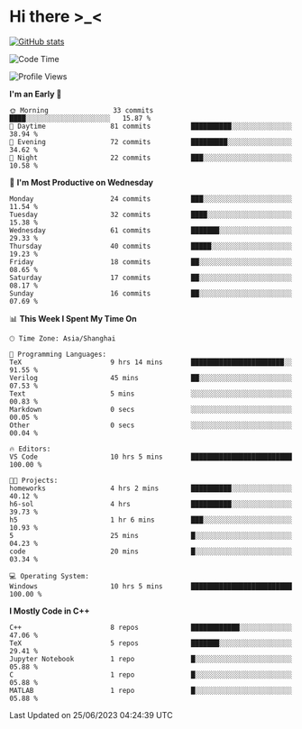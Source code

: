 # Hi there \>_<

[![GitHub stats](https://github-readme-stats.vercel.app/api?username=ARessegetesStery&show_icons=true&theme=transparent)](https://github.com/anuraghazra/github-readme-stats)

<!--START_SECTION:waka-->
![Code Time](http://img.shields.io/badge/Code%20Time-160%20hrs%2054%20mins-blue)

![Profile Views](http://img.shields.io/badge/Profile%20Views-0-blue)

**I'm an Early 🐤** 

```text
🌞 Morning                33 commits          ████░░░░░░░░░░░░░░░░░░░░░   15.87 % 
🌆 Daytime                81 commits          ██████████░░░░░░░░░░░░░░░   38.94 % 
🌃 Evening                72 commits          █████████░░░░░░░░░░░░░░░░   34.62 % 
🌙 Night                  22 commits          ███░░░░░░░░░░░░░░░░░░░░░░   10.58 % 
```
📅 **I'm Most Productive on Wednesday** 

```text
Monday                   24 commits          ███░░░░░░░░░░░░░░░░░░░░░░   11.54 % 
Tuesday                  32 commits          ████░░░░░░░░░░░░░░░░░░░░░   15.38 % 
Wednesday                61 commits          ███████░░░░░░░░░░░░░░░░░░   29.33 % 
Thursday                 40 commits          █████░░░░░░░░░░░░░░░░░░░░   19.23 % 
Friday                   18 commits          ██░░░░░░░░░░░░░░░░░░░░░░░   08.65 % 
Saturday                 17 commits          ██░░░░░░░░░░░░░░░░░░░░░░░   08.17 % 
Sunday                   16 commits          ██░░░░░░░░░░░░░░░░░░░░░░░   07.69 % 
```


📊 **This Week I Spent My Time On** 

```text
🕑︎ Time Zone: Asia/Shanghai

💬 Programming Languages: 
TeX                      9 hrs 14 mins       ███████████████████████░░   91.55 % 
Verilog                  45 mins             ██░░░░░░░░░░░░░░░░░░░░░░░   07.53 % 
Text                     5 mins              ░░░░░░░░░░░░░░░░░░░░░░░░░   00.83 % 
Markdown                 0 secs              ░░░░░░░░░░░░░░░░░░░░░░░░░   00.05 % 
Other                    0 secs              ░░░░░░░░░░░░░░░░░░░░░░░░░   00.04 % 

🔥 Editors: 
VS Code                  10 hrs 5 mins       █████████████████████████   100.00 % 

🐱‍💻 Projects: 
homeworks                4 hrs 2 mins        ██████████░░░░░░░░░░░░░░░   40.12 % 
h6-sol                   4 hrs               ██████████░░░░░░░░░░░░░░░   39.73 % 
h5                       1 hr 6 mins         ███░░░░░░░░░░░░░░░░░░░░░░   10.93 % 
5                        25 mins             █░░░░░░░░░░░░░░░░░░░░░░░░   04.23 % 
code                     20 mins             █░░░░░░░░░░░░░░░░░░░░░░░░   03.34 % 

💻 Operating System: 
Windows                  10 hrs 5 mins       █████████████████████████   100.00 % 
```

**I Mostly Code in C++** 

```text
C++                      8 repos             ████████████░░░░░░░░░░░░░   47.06 % 
TeX                      5 repos             ███████░░░░░░░░░░░░░░░░░░   29.41 % 
Jupyter Notebook         1 repo              █░░░░░░░░░░░░░░░░░░░░░░░░   05.88 % 
C                        1 repo              █░░░░░░░░░░░░░░░░░░░░░░░░   05.88 % 
MATLAB                   1 repo              █░░░░░░░░░░░░░░░░░░░░░░░░   05.88 % 
```




 Last Updated on 25/06/2023 04:24:39 UTC
<!--END_SECTION:waka-->
